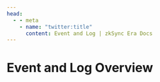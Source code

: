 ```yaml
---
head:
  - - meta
    - name: "twitter:title"
      content: Event and Log | zkSync Era Docs
---
```


# Event and Log Overview
